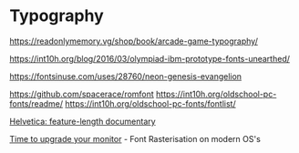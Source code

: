 Typography
==========

https://readonlymemory.vg/shop/book/arcade-game-typography/

https://int10h.org/blog/2016/03/olympiad-ibm-prototype-fonts-unearthed/

https://fontsinuse.com/uses/28760/neon-genesis-evangelion

https://github.com/spacerace/romfont
https://int10h.org/oldschool-pc-fonts/readme/
https://int10h.org/oldschool-pc-fonts/fontlist/

[Helvetica: feature-length documentary](https://www.hustwit.com/helvetica)

[Time to upgrade your monitor](https://tonsky.me/blog/monitors/) - Font Rasterisation on modern OS's
